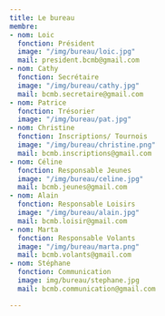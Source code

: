 ```yaml
---
title: Le bureau
membre:
- nom: Loic
  fonction: Président
  image: "/img/bureau/loic.jpg"
  mail: president.bcmb@gmail.com
- nom: Cathy
  fonction: Secrétaire
  image: "/img/bureau/cathy.jpg"
  mail: bcmb.secretaire@gmail.com
- nom: Patrice
  fonction: Trésorier
  image: "/img/bureau/pat.jpg"
- nom: Christine
  fonction: Inscriptions/ Tournois
  image: "/img/bureau/christine.png"
  mail: bcmb.inscriptions@gmail.com
- nom: Céline
  fonction: Responsable Jeunes
  image: "/img/bureau/celine.jpg"
  mail: bcmb.jeunes@gmail.com
- nom: Alain
  fonction: Responsable Loisirs
  image: "/img/bureau/alain.jpg"
  mail: bcmb.loisir@gmail.com
- nom: Marta
  fonction: Responsable Volants
  image: "/img/bureau/marta.png"
  mail: bcmb.volants@gmail.com
- nom: Stéphane
  fonction: Communication
  image: img/bureau/stephane.jpg
  mail: bcmb.communication@gmail.com

---
```

